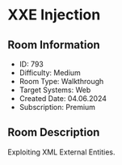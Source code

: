 ﻿# XXE Injection

## Room Information
- ID: 793
- Difficulty: Medium
- Room Type: Walkthrough
- Target Systems: Web
- Created Date: 04.06.2024
- Subscription: Premium

## Room Description
Exploiting XML External Entities.
